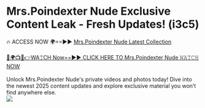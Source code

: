 # Mrs.Poindexter Nude Exclusive Content Leak - Fresh Updates! (i3c5)

🔥 ACCESS NOW 🌍==►► <a href="https://tinyurl.com/yc657z5k" rel="nofollow">Mrs.Poindexter Nude Latest Collection</a>
<br><br>
[🔴🌍📺📱👉WA𝚃CH Now==►► CLICK HERE TO Mrs.Poindexter Nude 𝚆𝙰𝚃𝙲𝙷 NOW](https://tinyurl.com/yc657z5k)
<br><br>
Unlock Mrs.Poindexter Nude's private videos and photos today! Dive into the newest 2025 content updates and explore exclusive material you won’t find anywhere else.
<br>
<a href="https://tinyurl.com/yc657z5k" rel="nofollow" data-target="animated-image.originalLink"><img src="https://camo.githubusercontent.com/8a4f000d20f83aca3bf7ec5f350d767afa0574a8a352519fd8cfa583a6f93a33/68747470733a2f2f692e696d6775722e636f6d2f644a486b345a712e676966" data-canonical-src="https://i.imgur.com/dJHk4Zq.gif" style="max-width: 100%; display: inline-block;" data-target="animated-image.originalImage"></a>
<br>
